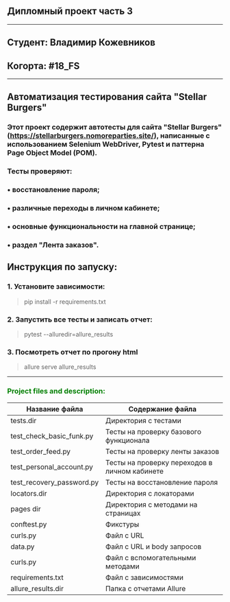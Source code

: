 ## Дипломный проект часть 3
<hr>

## Студент: Владимир Кожевников

## <h>Когорта: #18_FS</h>
<hr>

## Автоматизация тестирования сайта "Stellar Burgers"

### Этот проект содержит автотесты для сайта "Stellar Burgers" (https://stellarburgers.nomoreparties.site/), написанные с использованием **Selenium WebDriver**, **Pytest** и паттерна **Page Object Model (POM)**.
### Тесты проверяют:
### • восстановление пароля;
### • различные переходы в личном кабинете;
### • основные функциональности на главной странице;
### • раздел "Лента заказов".

## <h>Инструкция по запуску:</h>

### <h>1. Установите зависимости:</h>

> pip install -r requirements.txt</h>

### <h>2. Запустить все тесты и записать отчет:</h>

> pytest --alluredir=allure_results

### <h>3. Посмотреть отчет по прогону html</h>

> allure serve allure_results

<hr>

<h3 align="left" style="color:green">Project files and description:</h3>

| Название файла            | Содержание файла                              |
|---------------------------|-----------------------------------------------|
| tests.dir                 | Директория с тестами                          |
| test_check_basic_funk.py  | Тесты на проверку базового функционала        |
| test_order_feed.py        | Тесты на проверку ленты заказов               |
| test_personal_account.py  | Тесты на проверку переходов в личном кабинете |
| test_recovery_password.py | Тесты на восстановление пароля                |
| locators.dir              | Директория с локаторами                       |
| pages dir                 | Директория с методами на страницах            |
| conftest.py               | Фикстуры                                      |
| curls.py                  | Файл с URL                                    |
| data.py                   | Файл с URL и body запросов                    |
| curls.py                  | Файл с вспомогательными методами              |
| requirements.txt          | Файл с зависимостями                          |
| allure_results.dir        | Папка с отчетами Allure                       |
